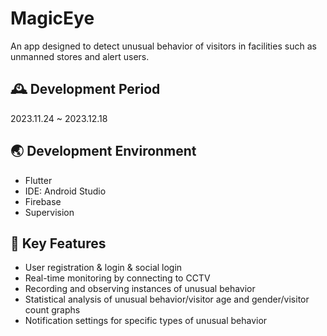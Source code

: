 # MagicEye
An app designed to detect unusual behavior of visitors in facilities such as unmanned stores and alert users.
<br>

## 🕰️ Development Period
2023.11.24 ~ 2023.12.18

## 🌏 Development Environment
- Flutter
- IDE: Android Studio
- Firebase
- Supervision

## 🎯 Key Features
- User registration & login & social login
- Real-time monitoring by connecting to CCTV
- Recording and observing instances of unusual behavior
- Statistical analysis of unusual behavior/visitor age and gender/visitor count graphs
- Notification settings for specific types of unusual behavior
